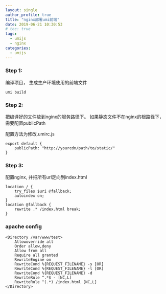 ```yaml
---
layout: single
author_profile: true
title: "nginx部署umi前端"
date: 2019-06-21 10:30:53
# toc: true
tags:
  - umijs
  - nginx
categories:
  - umijs
---
```


### Step 1:
编译项目， 生成生产环境使用的前端文件

    umi build

### Step 2:

把编译好的文件放到nginx的服务路径下。 如果静态文件不在nginx的根路径下， 需要配置publicPath

配置方法为修改.umirc.js

```
export default {
    publicPath: "http://yourcdn/path/to/static/"
}
```

### Step 3:
配置nginx, 并把所有url定向到index.html
```
location / {
    try_files $uri @fallback;
    autoindex on;
}
location @fallback {
    rewrite .* /index.html break;
}
```

### apache config
```
<Directory /var/www/test>
    Allowoverride all
    Order allow,deny
    Allow from all
    Require all granted
    RewriteEngine on
    RewriteCond %{REQUEST_FILENAME} -s [OR]
    RewriteCond %{REQUEST_FILENAME} -l [OR]
    RewriteCond %{REQUEST_FILENAME} -d
    RewriteRule ^.*$ - [NC,L]
    RewriteRule ^(.*) /index.html [NC,L]
</Directory>

```